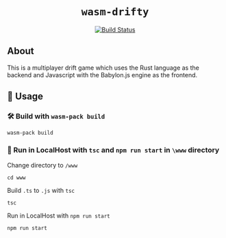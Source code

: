 <div style="text-align: center;"><div>

  <h1><code>wasm-drifty</code></h1>
  <p>
    <a href="https://travis-ci.org/rustwasm/wasm-pack-template"><img src="https://img.shields.io/travis/rustwasm/wasm-pack-template.svg?style=flat-square" alt="Build Status" /></a>
  </p>
</div></div>

## About

This is a multiplayer drift game which uses the Rust language as the backend and Javascript with the Babylon.js engine as the frontend. 

[tutorials]: https://rustwasm.github.io/docs/wasm-pack/tutorials/index.html
[template-docs]: https://rustwasm.github.io/docs/wasm-pack/tutorials/npm-browser-packages/index.html

## 🚴 Usage

### 🛠️ Build with `wasm-pack build`

```
wasm-pack build
```

### 🏃 Run in LocalHost with `tsc` and `npm run start` in `\www` directory
Change directory to `/www`
```
cd www
```
Build `.ts` to `.js` with `tsc`
```
tsc
```
Run in LocalHost with `npm run start`
```
npm run start
```
